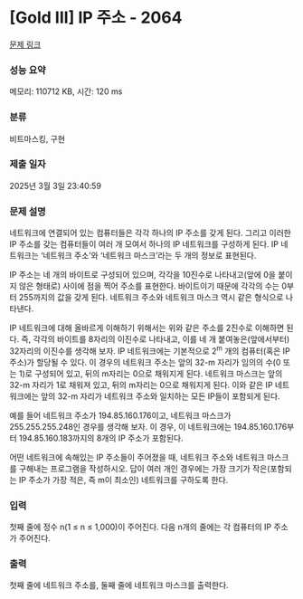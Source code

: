 # [Gold III] IP 주소 - 2064 

[문제 링크](https://www.acmicpc.net/problem/2064) 

### 성능 요약

메모리: 110712 KB, 시간: 120 ms

### 분류

비트마스킹, 구현

### 제출 일자

2025년 3월 3일 23:40:59

### 문제 설명

<p>네트워크에 연결되어 있는 컴퓨터들은 각각 하나의 IP 주소를 갖게 된다. 그리고 이러한 IP 주소를 갖는 컴퓨터들이 여러 개 모여서 하나의 IP 네트워크를 구성하게 된다. IP 네트워크는 ‘네트워크 주소’와 ‘네트워크 마스크’라는 두 개의 정보로 표현된다.</p>

<p>IP 주소는 네 개의 바이트로 구성되어 있으며, 각각을 10진수로 나타내고(앞에 0을 붙이지 않은 형태로) 사이에 점을 찍어 주소를 표현한다. 바이트이기 때문에 각각의 수는 0부터 255까지의 값을 갖게 된다. 네트워크 주소와 네트워크 마스크 역시 같은 형식으로 나타낸다.</p>

<p>IP 네트워크에 대해 올바르게 이해하기 위해서는 위와 같은 주소를 2진수로 이해하면 된다. 즉, 각각의 바이트를 8자리의 이진수로 나타내고, 이를 네 개 붙여놓은(앞에서부터) 32자리의 이진수를 생각해 보자. IP 네트워크에는 기본적으로 2<sup>m</sup> 개의 컴퓨터(혹은 IP 주소)가 할당될 수 있다. 이 경우의 네트워크 주소는 앞의 32-m 자리가 임의의 수(0 또는 1)로 구성되어 있고, 뒤의 m자리는 0으로 채워지게 된다. 네트워크 마스크는 앞의 32-m 자리가 1로 채워져 있고, 뒤의 m자리는 0으로 채워지게 된다. 이와 같은 IP 네트워크에는 앞의 32-m 자리가 네트워크 주소와 일치하는 모든 IP들이 포함되게 된다.</p>

<p>예를 들어 네트워크 주소가 194.85.160.176이고, 네트워크 마스크가 255.255.255.248인 경우를 생각해 보자. 이 경우, 이 네트워크에는 194.85.160.176부터 194.85.160.183까지의 8개의 IP 주소가 포함된다.</p>

<p>어떤 네트워크에 속해있는 IP 주소들이 주어졌을 때, 네트워크 주소와 네트워크 마스크를 구해내는 프로그램을 작성하시오. 답이 여러 개인 경우에는 가장 크기가 작은(포함되는 IP 주소가 가장 적은, 즉 m이 최소인) 네트워크를 구하도록 한다.</p>

### 입력 

 <p>첫째 줄에 정수 n(1 ≤ n ≤ 1,000)이 주어진다. 다음 n개의 줄에는 각 컴퓨터의 IP 주소가 주어진다.</p>

### 출력 

 <p>첫째 줄에 네트워크 주소를, 둘째 줄에 네트워크 마스크를 출력한다.</p>

